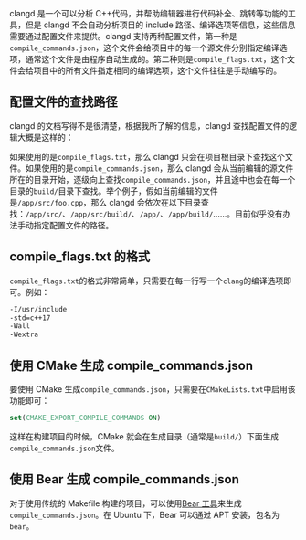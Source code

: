 clangd 是一个可以分析 C++代码，并帮助编辑器进行代码补全、跳转等功能的工具，但是 clangd 不会自动分析项目的 include 路径、编译选项等信息，这些信息需要通过配置文件来提供。clangd 支持两种配置文件，第一种是`compile_commands.json`，这个文件会给项目中的每一个源文件分别指定编译选项，通常这个文件是由程序自动生成的。第二种则是`compile_flags.txt`，这个文件会给项目中的所有文件指定相同的编译选项，这个文件往往是手动编写的。

## 配置文件的查找路径

clangd 的文档写得不是很清楚，根据我所了解的信息，clangd 查找配置文件的逻辑大概是这样的：

如果使用的是`compile_flags.txt`，那么 clangd 只会在项目根目录下查找这个文件。如果使用的是`compile_commands.json`，那么 clangd 会从当前编辑的源文件所在的目录开始，逐级向上查找`compile_commands.json`，并且途中也会在每一个目录的`build/`目录下查找。举个例子，假如当前编辑的文件是`/app/src/foo.cpp`，那么 clangd 会依次在以下目录查找：`/app/src/`、`/app/src/build/`、`/app/`、`/app/build/`……。目前似乎没有办法手动指定配置文件的路径。

## compile_flags.txt 的格式

`compile_flags.txt`的格式非常简单，只需要在每一行写一个`clang`的编译选项即可。例如：

```txt
-I/usr/include
-std=c++17
-Wall
-Wextra
```

## 使用 CMake 生成 compile_commands.json

要使用 CMake 生成`compile_commands.json`，只需要在`CMakeLists.txt`中启用该功能即可：

```cmake
set(CMAKE_EXPORT_COMPILE_COMMANDS ON)
```

这样在构建项目的时候，CMake 就会在生成目录（通常是`build/`）下面生成`compile_commands.json`文件。

## 使用 Bear 生成 compile_commands.json

对于使用传统的 Makefile 构建的项目，可以使用[Bear 工具](https://github.com/rizsotto/Bear)来生成`compile_commands.json`。在 Ubuntu 下，Bear 可以通过 APT 安装，包名为`bear`。
